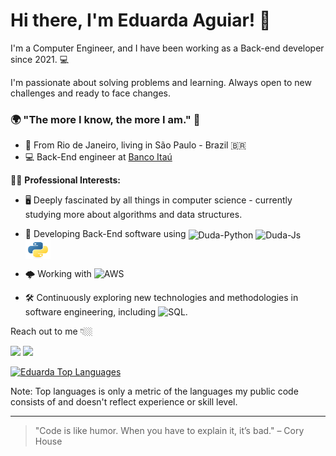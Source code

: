 # Hi there, I'm Eduarda Aguiar! 👋

I'm a Computer Engineer, and I have been working as a Back-end developer since 2021. 💻

I'm passionate about solving problems and learning. Always open to new challenges and ready to face changes.

### 🌍 "The more I know, the more I am." 🧠

- 📍 From Rio de Janeiro, living in São Paulo - Brazil 🇧🇷
- 💻 Back-End engineer at [Banco Itaú](https://www.itau.com.br/)

👩‍💻 **Professional Interests:**
- 🖥️ Deeply fascinated by all things in computer science - currently studying more about algorithms and data structures.
- 📱 Developing Back-End software using <img align="center" alt="Duda-Python" height="30" width="40" src="https://cdn.jsdelivr.net/gh/devicons/devicon/icons/dot-net/dot-net-plain-wordmark.svg">   <img align="center" alt="Duda-Js" height="30" width="40" src="https://cdn.jsdelivr.net/gh/devicons/devicon/icons/csharp/csharp-original.svg">   <img align="center" alt="Duda-Python" height="30" width="40" src="https://raw.githubusercontent.com/devicons/devicon/master/icons/python/python-original.svg">

- 🌩️ Working with ![AWS](https://img.shields.io/badge/AWS-232F3E?style=flat&logo=amazonaws&logoColor=white)
- 🛠️ Continuously exploring new technologies and methodologies in software engineering, including ![SQL](https://img.shields.io/badge/SQL-003B57?style=flat&logo=sqlite&logoColor=white).

Reach out to me 👇🏼

  <a href="https://www.linkedin.com/in/eduarda-aguiar-754ba01a6/" target="_blank"><img src="https://img.shields.io/badge/-LinkedIn-%230077B5?style=for-the-badge&logo=linkedin&logoColor=white" target="_blank"></a> 
  <a href = "mailto:eduardaaguiarangelo338@gmail.com"><img src="https://img.shields.io/badge/-Gmail-%23333?style=for-the-badge&logo=gmail&logoColor=white" target="_blank"></a>

  <a href="https://github.com/eaguiara"><img alt="Eduarda Top Languages" height="180em" src="https://github-readme-stats.vercel.app/api/top-langs/?username=eaguiara&langs_count=10&count_private=true&layout=compact&theme=react&hide_border=true&bg_color=0D1117&hide=javascript" /></a>
  
Note: Top languages is only a metric of the languages my public code consists of and doesn't reflect experience or skill level. 
<hr>

> "Code is like humor. When you have to explain it, it’s bad." – Cory House
